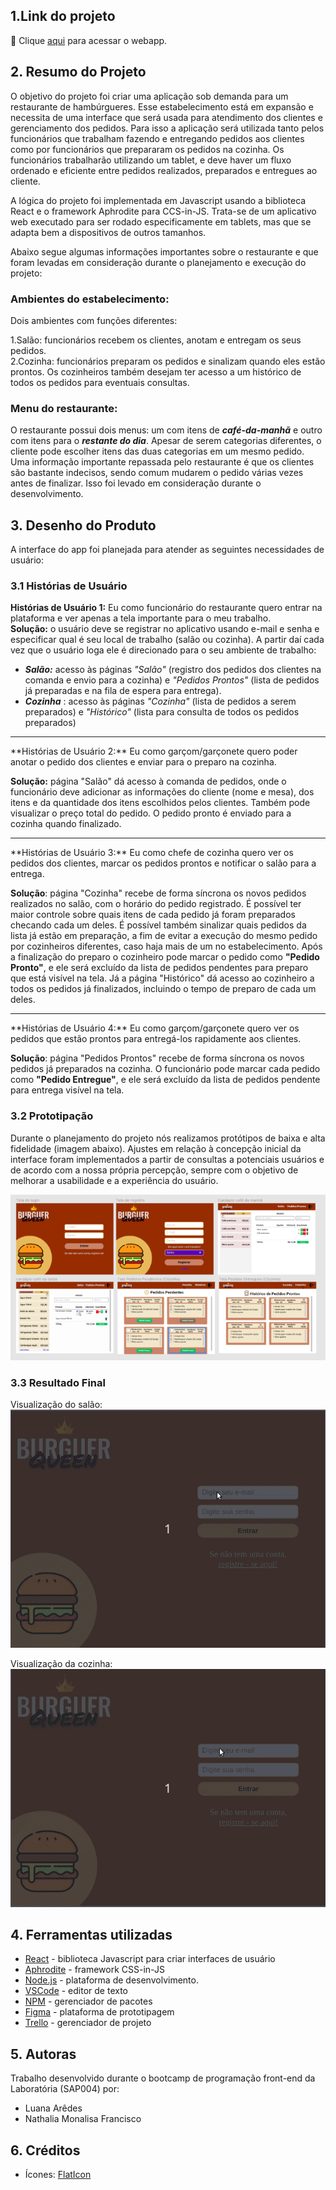 ## 1.Link do projeto
 :pushpin:  Clique [aqui](https://burger-queen-f7f70.web.app) para acessar o webapp.


## 2. Resumo do Projeto

O objetivo do projeto foi criar uma aplicação sob demanda para um restaurante de hambúrgueres. Esse estabelecimento está em expansão e necessita de uma interface que será usada para atendimento dos clientes e gerenciamento dos pedidos. Para isso a aplicação será utilizada tanto pelos funcionários que trabalham fazendo e entregando pedidos aos clientes como por funcionários que prepararam os pedidos na cozinha. Os funcionários trabalharão utilizando um tablet, e deve haver um fluxo ordenado e eficiente entre pedidos realizados, preparados e entregues ao cliente. 

A lógica do projeto foi implementada em Javascript usando a biblioteca React e o framework Aphrodite para CCS-in-JS. Trata-se de um aplicativo web executado para ser rodado especificamente em tablets, mas que se adapta bem a dispositivos de outros tamanhos. 

Abaixo segue algumas informações importantes sobre o restaurante e que foram levadas em consideração durante o planejamento e execução do projeto:

### Ambientes do estabelecimento: 
Dois ambientes com funções diferentes:

1.Salão: funcionários recebem os clientes, anotam e entregam os seus pedidos.</br>
2.Cozinha: funcionários preparam os pedidos e sinalizam quando eles estão prontos. Os cozinheiros também desejam ter acesso a um histórico de todos os pedidos para eventuais consultas. 

### Menu do restaurante:
O restaurante possui dois menus: um com itens de ___café-da-manhã___ e outro com itens para o ___restante do dia___. 
Apesar de serem categorias diferentes, o cliente pode escolher itens das duas categorias em um mesmo pedido. Uma informação importante repassada pelo restaurante é que os clientes são bastante indecisos, sendo comum mudarem o pedido várias vezes antes de finalizar. Isso foi levado em consideração durante o desenvolvimento. 


## 3. Desenho do Produto

A interface do app foi planejada para atender as seguintes necessidades de usuário:

### 3.1 Histórias de Usuário

**Histórias de Usuário 1:** Eu como funcionário do restaurante quero entrar na plataforma e ver apenas a tela importante para o meu trabalho.</br>
**Solução:** o usuário deve se registrar no aplicativo usando e-mail e senha e especificar qual é seu local de trabalho (salão ou cozinha). A partir daí cada vez que o usuário loga ele é direcionado para o seu ambiente de trabalho:
* ___Salão:___ acesso às páginas _"Salão"_ (registro dos pedidos dos clientes na comanda e envio para a cozinha) e _"Pedidos Prontos"_ (lista de pedidos já preparadas e na fila de espera para entrega). 
* ___Cozinha___ : acesso às páginas _"Cozinha"_ (lista de pedidos a serem preparados) e _"Histórico"_ (lista para consulta de todos os pedidos preparados)

<hr>
**Histórias de Usuário 2:** Eu como garçom/garçonete quero poder anotar o pedido dos clientes e enviar para o preparo na cozinha.

**Solução:** página "Salão" dá acesso à comanda de pedidos, onde o funcionário deve adicionar as informações do cliente (nome e mesa), dos itens e da quantidade dos itens escolhidos pelos clientes. Também pode visualizar o preço total do pedido. O pedido pronto é enviado para a cozinha quando finalizado. 
<hr>
**Histórias de Usuário 3:** Eu como chefe de cozinha quero ver os pedidos dos clientes, marcar os pedidos prontos e notificar o salão para a entrega.

**Solução**:  página "Cozinha" recebe de forma síncrona os novos pedidos realizados no salão, com o horário do pedido registrado. É possível ter maior controle sobre quais itens de cada pedido já foram preparados checando cada um deles. É possível também sinalizar quais pedidos da lista já estão em preparação, a fim de evitar a execução do mesmo pedido por cozinheiros diferentes, caso haja mais de um no estabelecimento. Após a finalização do preparo o cozinheiro pode marcar o pedido como __"Pedido Pronto"__, e ele será excluído da lista de pedidos pendentes para preparo que está visível na tela. Já a página "Histórico" dá acesso ao cozinheiro a todos os pedidos já finalizados, incluindo o tempo de preparo de cada um deles.
<hr>
**Histórias de Usuário 4:** Eu como garçom/garçonete quero ver os pedidos que estão prontos para entregá-los rapidamente aos clientes.

**Solução**:  página "Pedidos Prontos" recebe de forma síncrona os novos pedidos já preparados na cozinha. O funcionário pode marcar cada pedido como __"Pedido Entregue"__, e ele será excluído da lista de pedidos pendente para entrega visível na tela. 

### 3.2 Prototipação

Durante o planejamento do projeto nós realizamos protótipos de baixa e alta fidelidade (imagem abaixo). Ajustes em relação à concepção inicial da interface foram implementados a partir de consultas a potenciais usuários e de acordo com a nossa própria percepção, sempre com o objetivo de melhorar a usabilidade e a experiência do usuário.

![Protótipo de alta fidelidade](src/assets/prototipo-high-quality.png)

### 3.3 Resultado Final
Visualização do salão:
![gif Salão](src/assets/gif_salao2.gif)


Visualização da cozinha:
![gif Cozinha](src/assets/cozinha2.gif)


## 4. Ferramentas utilizadas
* [React](https://pt-br.reactjs.org/) - biblioteca Javascript para criar interfaces de usuário
* [Aphrodite](https://github.com/Khan/aphrodite) - framework CSS-in-JS
* [Node.js](https://nodejs.org/en/) - plataforma de desenvolvimento.
* [VSCode](https://code.visualstudio.com/) - editor de texto
* [NPM](https://www.npmjs.com/) - gerenciador de pacotes
* [Figma](https://www.figma.com/) - plataforma de prototipagem
* [Trello](https://trello.com/pt-BR) - gerenciador de projeto

## 5. Autoras
Trabalho desenvolvido durante o bootcamp de programação front-end da Laboratória (SAP004) por:
* Luana Arêdes
* Nathalia Monalisa Francisco

## 6. Créditos
* Ícones: [FlatIcon](https://www.flaticon.com/)
